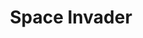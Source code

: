 ---
inv_num: 2004-001
add_credit: Code by Alex Galloway of the Radical Software Group
url: 2004-001-space-invader
title: Space Invader
year: '2004'
display_year: '2004'
medium: Modded Space Invaders cartridge
dims:
pitch: "​Space Invaders with only one invader."
ps: "​Space Invader is a mod of the Atari game Space Invaders which has been turned
  into Space Invader (note: its no longer plural…thus the white out over the last
  “s” on the cartridge) –&gt; all the invaders have been erased except one. This makes
  the game impossible to play, as the invader inherits bullets from all the others.
  The average game lasts about 1 minute. Good luck! Don’t forget 2 download the ROM
  below. "
live_url:
youtube: https://www.youtube.com/watch?v=XAoiBidAgv4
related_code: https://github.com/coryarcangel/Space-Invader
subheading:
download: arcangel_spaceinvader.bin.zip
commission:
layout: things-i-made
---